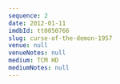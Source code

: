 ```yaml
---
sequence: 2
date: 2012-01-11
imdbId: tt0050766
slug: curse-of-the-demon-1957
venue: null
venueNotes: null
medium: TCM HD
mediumNotes: null
---
```


